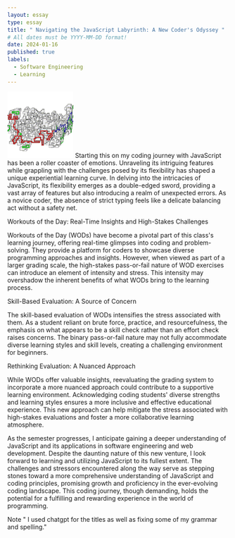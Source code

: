 ```yaml
---
layout: essay
type: essay
title: " Navigating the JavaScript Labyrinth: A New Coder's Odyssey "
# All dates must be YYYY-MM-DD format!
date: 2024-01-16
published: true
labels:
  - Software Engineering
  - Learning
---
```


<img width="150px" class="rounded float-start pe-4" src="../img/codingmaze.jpg">
Starting this on my coding journey with JavaScript has been a roller coaster of emotions. Unraveling its intriguing features while grappling with the challenges posed by its flexibility has shaped a unique experiential learning curve. In delving into the intricacies of JavaScript, its flexibility emerges as a double-edged sword, providing a vast array of features but also introducing a realm of unexpected errors. As a novice coder, the absence of strict typing feels like a delicate balancing act without a safety net.

Workouts of the Day: Real-Time Insights and High-Stakes Challenges

Workouts of the Day (WODs) have become a pivotal part of this class's learning journey, offering real-time glimpses into coding and problem-solving. They provide a platform for coders to showcase diverse programming approaches and insights. However, when viewed as part of a larger grading scale, the high-stakes pass-or-fail nature of WOD exercises can introduce an element of intensity and stress. This intensity may overshadow the inherent benefits of what WODs bring to the learning process.

Skill-Based Evaluation: A Source of Concern

The skill-based evaluation of WODs intensifies the stress associated with them. As a student reliant on brute force, practice, and resourcefulness, the emphasis on what appears to be a skill check rather than an effort check raises concerns. The binary pass-or-fail nature may not fully accommodate diverse learning styles and skill levels, creating a challenging environment for beginners.

Rethinking Evaluation: A Nuanced Approach

While WODs offer valuable insights, reevaluating the grading system to incorporate a more nuanced approach could contribute to a supportive learning environment. Acknowledging coding students' diverse strengths and learning styles ensures a more inclusive and effective educational experience. This new approach can help mitigate the stress associated with high-stakes evaluations and foster a more collaborative learning atmosphere.

As the semester progresses, I anticipate gaining a deeper understanding of JavaScript and its applications in software engineering and web development. Despite the daunting nature of this new venture, I look forward to learning and utilizing JavaScript to its fullest extent. The challenges and stressors encountered along the way serve as stepping stones toward a more comprehensive understanding of JavaScript and coding principles, promising growth and proficiency in the ever-evolving coding landscape. This coding journey, though demanding, holds the potential for a fulfilling and rewarding experience in the world of programming.


Note " I used chatgpt for the titles as well as fixing some of my grammar and spelling."
